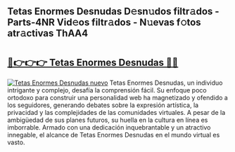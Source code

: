 ## Tetas Enormes Desnudas D𝚎sn𝚞dos filtr𝚊dos - Parts-4NR Vid𝚎os filtr𝚊dos - N𝚞evas f𝚘tos atr𝚊ctivas ThAA4

# <h2><a href="http://mb19pm.tromn.icu/?c=Tetas+Enormes+Desnudas">🔗👉👉👉 Tetas Enormes Desnudas 🔗🔗</a></h2>

[![Tetas Enormes Desnudas nuevo](https://i.imgur.com/pEAQMta.gif)](http://mb19pm.tromn.icu/?c=Tetas+Enormes+Desnudas)
Tetas Enormes Desnudas, un individuo intrigante y complejo, desafía la comprensión fácil. Su enfoque poco ortodoxo para construir una personalidad web ha magnetizado y ofendido a los seguidores, generando debates sobre la expresión artística, la privacidad y las complejidades de las comunidades virtuales. A pesar de la ambigüedad de sus planes futuros, su huella en la cultura en línea es imborrable. Armado con una dedicación inquebrantable y un atractivo innegable, el alcance de Tetas Enormes Desnudas en el mundo virtual es vasto.
